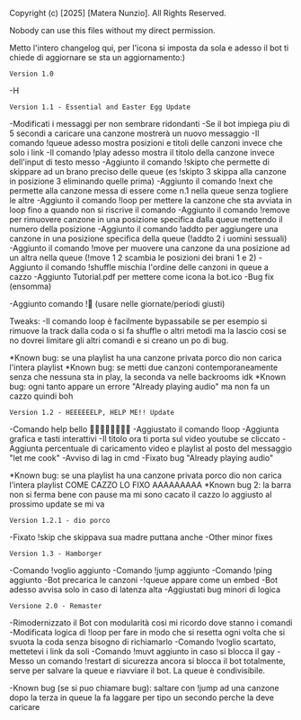 Copyright (c) [2025] [Matera Nunzio]. All Rights Reserved.

Nobody can use this files without my direct permission.

Metto l'intero changelog qui, per l'icona si imposta da sola e adesso il bot ti chiede di aggiornare se sta un aggiornamento:)

	Version 1.0
-H

	Version 1.1 - Essential and Easter Egg Update
-Modificati i messaggi per non sembrare ridondanti
-Se il bot impiega piu di 5 secondi a caricare una canzone mostrerà un nuovo messaggio
-Il comando !queue adesso mostra posizioni e titoli delle canzoni invece che solo i link
-Il comando !play adesso mostra il titolo della canzone invece dell'input di testo messo
-Aggiunto il comando !skipto che permette di skippare ad un brano preciso delle queue (es !skipto 3 skippa alla canzone in posizione 3 eliminando quelle prima)
-Aggiunto il comando !next che permette alla canzone messa di essere come n.1 nella queue senza togliere le altre
-Aggiunto il comando !loop per mettere la canzone che sta avviata in loop fino a quando non si riscrive il comando 
-Aggiunto il comando !remove per rimuovere canzone in una posizione specifica dalla queue mettendo il numero della posizione
-Aggiunto il comando !addto per aggiungere una canzone in una posizione specifica della queue (!addto 2 i uomini sessuali)
-Aggiunto il comando !move per muovere una canzone da una posizione ad un altra nella queue (!move 1 2 scambia le posizioni dei brani 1 e 2)
-Aggiunto il comando !shuffle mischia l'ordine delle canzoni in queue a cazzo
-Aggiunto Tutorial.pdf per mettere come icona la bot.ico
-Bug fix (ensomma)

-Aggiunto comando !🥚 (usare nelle giornate/periodi giusti)

Tweaks:
-Il comando loop è facilmente bypassabile se per esempio si rimuove la track dalla coda o si fa shuffle o altri metodi ma la lascio cosi
 se no dovrei limitare gli altri comandi e si creano un po di bug.

*Known bug: se una playlist ha una canzone privata porco dio non carica l'intera playlist
*Known bug: se metti due canzoni contemporaneamente senza che nessuna sta in play, la seconda va nelle backrooms idk
*Known bug: ogni tanto appare un errore "Already playing audio" ma non fa un cazzo quindi boh

	Version 1.2 - HEEEEEELP, HELP ME!! Update 
-Comando help bello 🎉🎊🥳🎁🎈🤠🕺💃
-Aggiustato il comando !loop
-Aggiunta grafica e tasti interattivi
-Il titolo ora ti porta sul video youtube se cliccato
-Aggiunta percentuale di caricamento video e playlist al posto del messaggio "let me cook"
-Avviso di lag in cmd
-Fixato bug "Already playing audio"

*Known bug: se una playlist ha una canzone privata porco dio non carica l'intera playlist COME CAZZO LO FIXO AAAAAAAAA
*Known bug 2: la barra  non si ferma bene con pause ma mi sono cacato il cazzo lo aggiusto al prossimo update se mi va

	Version 1.2.1 - dio porco
-Fixato !skip che skippava sua madre puttana anche
-Other minor fixes

	Version 1.3 - Hamborger
-Comando !voglio aggiunto
-Comando !jump aggiunto
-Comando !ping aggiunto
-Bot precarica le canzoni
-!queue appare come un embed
-Bot adesso avvisa solo in caso di latenza alta
-Aggiustati bug minori di logica

	Versione 2.0 - Remaster
-Rimodernizzato il Bot con modularità cosi mi ricordo dove stanno i comandi
-Modificata logica di !loop per fare in modo che si resetta ogni volta che si svuota la coda senza bisogno di richiamarlo
-Comando !voglio scartato, mettetevi i link da soli
-Comando !muvt aggiunto in caso si blocca il gay
-Messo un comando !restart di sicurezza ancora si blocca il bot totalmente, serve per salvare la queue e riavviare il bot. La queue è condivisibile.

-Known bug (se si puo chiamare bug): saltare con !jump ad una canzone dopo la terza in queue la fa laggare per tipo un secondo perche la deve caricare
